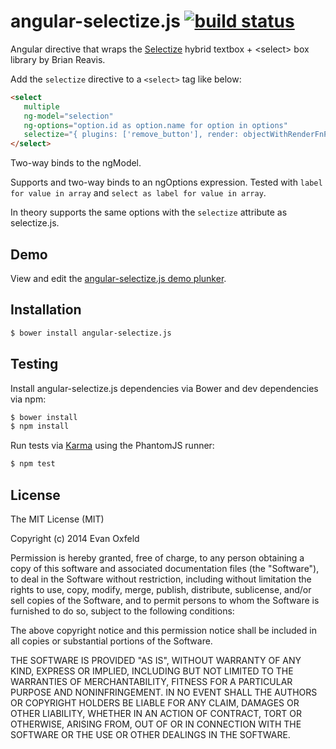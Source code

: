 # angular-selectize.js [![build status](https://secure.travis-ci.org/EvanOxfeld/angular-selectize.js.png)](http://travis-ci.org/EvanOxfeld/angular-selectize.js)

Angular directive that wraps the [Selectize](http://brianreavis.github.io/selectize.js/)
hybrid textbox + &lt;select> box library by Brian Reavis.

Add the `selectize` directive to a `<select>` tag like below:
```html
<select
   multiple
   ng-model="selection"
   ng-options="option.id as option.name for option in options"
   selectize="{ plugins: ['remove_button'], render: objectWithRenderFnPropertiesOnScope }">
</select>
```

Two-way binds to the ngModel.

Supports and two-way binds to an ngOptions expression. Tested with `label for value in array` and `select as label for value in array`.

In theory supports the same options with the `selectize` attribute as selectize.js.

## Demo

View and edit the [angular-selectize.js demo plunker](http://plnkr.co/edit/4BuWxF).

## Installation

```bash
$ bower install angular-selectize.js
```

## Testing

Install angular-selectize.js dependencies via Bower and dev dependencies via npm:

```bash
$ bower install
$ npm install
```

Run tests via [Karma](http://karma-runner.github.io) using the PhantomJS runner:

```bash
$ npm test
```

## License

The MIT License (MIT)

Copyright (c) 2014 Evan Oxfeld

Permission is hereby granted, free of charge, to any person obtaining a copy
of this software and associated documentation files (the "Software"), to deal
in the Software without restriction, including without limitation the rights
to use, copy, modify, merge, publish, distribute, sublicense, and/or sell
copies of the Software, and to permit persons to whom the Software is
furnished to do so, subject to the following conditions:

The above copyright notice and this permission notice shall be included in all
copies or substantial portions of the Software.

THE SOFTWARE IS PROVIDED "AS IS", WITHOUT WARRANTY OF ANY KIND, EXPRESS OR
IMPLIED, INCLUDING BUT NOT LIMITED TO THE WARRANTIES OF MERCHANTABILITY,
FITNESS FOR A PARTICULAR PURPOSE AND NONINFRINGEMENT. IN NO EVENT SHALL THE
AUTHORS OR COPYRIGHT HOLDERS BE LIABLE FOR ANY CLAIM, DAMAGES OR OTHER
LIABILITY, WHETHER IN AN ACTION OF CONTRACT, TORT OR OTHERWISE, ARISING FROM,
OUT OF OR IN CONNECTION WITH THE SOFTWARE OR THE USE OR OTHER DEALINGS IN THE
SOFTWARE.
